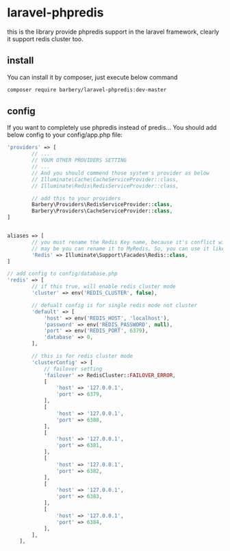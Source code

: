 # laravel-phpredis
this is the library provide phpredis support in the laravel framework, clearly it support redis cluster too.

## install
You can install it by composer, just execute below command
```bash
composer require barbery/laravel-phpredis:dev-master
```

## config
If you want to completely use phpredis instead of predis... You should add below config to your config/app.php file:
```php
'providers' => [
        // ...
        // YOUR OTHER PROVIDERS SETTING 
        // ...
        // And you should commend those system's provider as below
        // Illuminate\Cache\CacheServiceProvider::class,
        // Illuminate\Redis\RedisServiceProvider::class,

        // add this to your providers
        Barbery\Providers\RedisServiceProvider::class,
        Barbery\Providers\CacheServiceProvider::class,
]


aliases => [
        // you must rename the Redis Key name, because it's conflict with the \Redis class provide by phpredis
        // may be you can rename it to MyRedis, So, you can use it like that: MyRedis::get('key'); MyRedis::set('key', 'value');
        'Redis' => Illuminate\Support\Facades\Redis::class,
]
```



```php
// add config to config/database.php
'redis' => [
        // if this true, will enable redis cluster mode
        'cluster' => env('REDIS_CLUSTER', false),

        // defualt config is for single redis mode not cluster
        'default' => [
            'host' => env('REDIS_HOST', 'localhost'),
            'password' => env('REDIS_PASSWORD', null),
            'port' => env('REDIS_PORT', 6379),
            'database' => 0,
        ],

        // this is for redis cluster mode
        'clusterConfig' => [
            // failover setting
            'failover' => RedisCluster::FAILOVER_ERROR,
            [
                'host' => '127.0.0.1',
                'port' => 6379,
            ],
            [
                'host' => '127.0.0.1',
                'port' => 6380,
            ],
            [
                'host' => '127.0.0.1',
                'port' => 6381,
            ],
            [
                'host' => '127.0.0.1',
                'port' => 6382,
            ],
            [
                'host' => '127.0.0.1',
                'port' => 6383,
            ],
            [
                'host' => '127.0.0.1',
                'port' => 6384,
            ],
        ],
    ],

```
